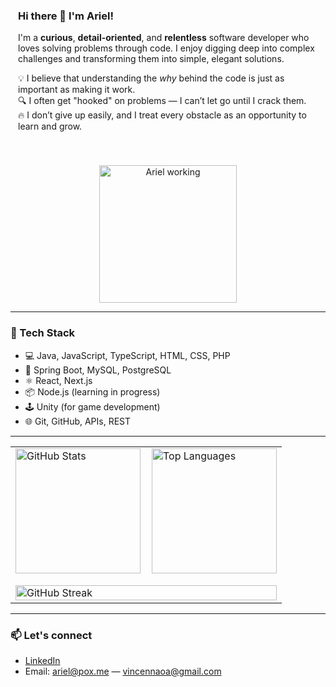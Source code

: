 <div align="center" style="display: flex; align-items: center; justify-content: center; gap: 40px; flex-wrap: wrap; max-width: 900px; margin: auto;">

  <div style="max-width: 480px; text-align: left;">
    <h3>Hi there 👋 I'm Ariel!</h3>
    I'm a <strong>curious</strong>, <strong>detail-oriented</strong>, and <strong>relentless</strong> software developer who loves solving problems through code. I enjoy digging deep into complex challenges and transforming them into simple, elegant solutions.
    <p>💡 I believe that understanding the <em>why</em> behind the code is just as important as making it work.<br>
    🔍 I often get "hooked" on problems — I can’t let go until I crack them.<br>
    🔥 I don’t give up easily, and I treat every obstacle as an opportunity to learn and grow.</p>
  </div>

  <div>
    <img src="https://static.vecteezy.com/system/resources/thumbnails/044/428/143/small/cartoon-character-with-the-desk-working-concept-illustration-free-png.png" alt="Ariel working" width="220" />
  </div>

</div>

---

### 🧰 Tech Stack

- 💻 Java, JavaScript, TypeScript, HTML, CSS, PHP  
- 🌱 Spring Boot, MySQL, PostgreSQL  
- ⚛️ React, Next.js  
- 📦 Node.js (learning in progress)  
- 🕹 Unity (for game development)  
- 🌐 Git, GitHub, APIs, REST  

---

<table align="center" style="max-width: 600px; width: 100%; border-collapse: collapse;">
  <tr>
    <td style="padding-right: 10px;">
      <img 
        src="https://github-readme-stats.vercel.app/api?username=arielvincennao&theme=tokyonight&show_icons=true&hide_border=true&count_private=true" 
        height="200" 
        alt="GitHub Stats" />
    </td>
    <td>
      <img 
        src="https://github-readme-stats.vercel.app/api/top-langs/?username=arielvincennao&theme=tokyonight&show_icons=true&hide_border=true&layout=compact" 
        height="200" 
        alt="Top Languages" />
    </td>
  </tr>
  <tr>
    <td colspan="2" style="padding-top: 15px;">
      <img 
        src="https://github-readme-streak-stats.herokuapp.com/?user=arielvincennao&theme=tokyonight&hide_border=true" 
        width="100%" 
        alt="GitHub Streak" />
    </td>
  </tr>
</table>





---

### 📫 Let's connect

- [LinkedIn](https://www.linkedin.com/in/ariel-vincennao/)  
- Email: ariel@pox.me — vincennaoa@gmail.com
